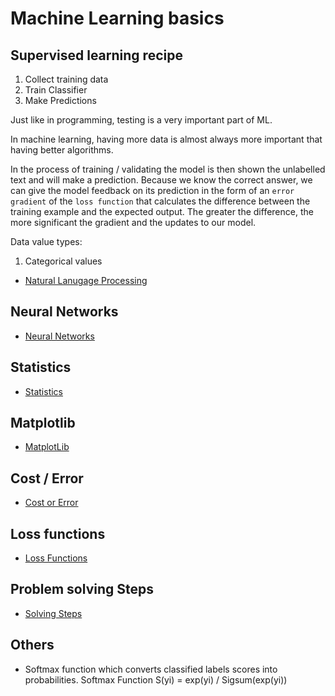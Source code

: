 # Machine Learning basics

## Supervised learning recipe

1. Collect training data
2. Train Classifier
3. Make Predictions

Just like in programming, testing is a very important part of ML.

In machine learning, having more data is almost always more important that having better algorithms.

In the process of training / validating the model is then shown the unlabelled text and will make a prediction. Because we know the correct answer, we can give the model feedback on its prediction in the form of an `error gradient` of the `loss function` that calculates the difference between the training example and the expected output. The greater the difference, the more significant the gradient and the updates to our model.

Data value types:

1. Categorical values

- [Natural Lanugage Processing](nlp/README.md)

## Neural Networks

- [Neural Networks](neural_networks/README.md)

## Statistics

- [Statistics](statistics/README.md)

## Matplotlib

- [MatplotLib](matplotlib/README.md)

## Cost / Error

- [Cost or Error](cost_or_error/README.md)

## Loss functions

- [Loss Functions](loss-functions/README.md)

## Problem solving Steps

- [Solving Steps](steps.md)

## Others

- Softmax function which converts classified labels scores into probabilities. Softmax Function S(yi) = exp(yi) / Sigsum(exp(yi))
